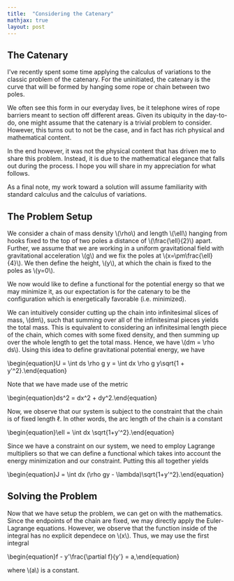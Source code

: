 ```yaml
---
title:  "Considering the Catenary"
mathjax: true
layout: post
---
```


## The Catenary

I've recently spent some time applying the calculus of variations to the classic problem of the catenary. For the uninitiated, the catenary is the curve that will be formed by hanging some rope or chain between two poles.

We often see this form in our everyday lives, be it telephone wires of rope barriers meant to section off different areas. Given its ubiquity in the day-to-do, one might assume that the catenary is a trivial problem to consider. However, this turns out to not be the case, and in fact has rich physical and mathematical content.

In the end however, it was not the physical content that has driven me to share this problem. Instead, it is due to the mathematical elegance that falls out during the process. I hope you will share in my appreciation for what follows.

As a final note, my work toward a solution will assume familiarity with standard calculus and the calculus of variations.

## The Problem Setup

We consider a chain of mass density \\(\rho\\) and length \\(\ell\\) hanging from hooks fixed to the top of two poles a distance of \\(\frac{\ell}{2}\\) apart. Further, we assume that we are working in a uniform gravitational field with gravitational acceleration \\(g\\) and we fix the poles at \\(x=\pm\frac{\ell}{4}\\). We then define the height, \\(y\\), at which the chain is fixed to the poles as \\(y=0\\).

We now would like to define a functional for the potential energy so that we may minimize it, as our expectation is for the catenary to be the configuration which is energetically favorable (i.e. minimized).

We can intuitively consider cutting up the chain into infinitesimal slices of mass, \\(dm\\), such that summing over all of the infinitesimal pieces yields the total mass. This is equivalent to considering an infinitesimal length piece of the chain, which comes with some fixed density, and then summing up over the whole length to get the total mass. Hence, we have \\(dm = \rho ds\\). Using this idea to define gravitational potential energy, we have 

\begin{equation}U = \int ds \rho g y = \int dx \rho g y\sqrt{1 + y'^2}.\end{equation}

Note that we have made use of the metric 

\begin{equation}ds^2 = dx^2 + dy^2.\end{equation}

Now, we observe that our system is subject to the constraint that the chain is of fixed length $\ell$. In other words, the arc length of the chain is a constant 

\begin{equation}\ell = \int dx \sqrt{1+y'^2}.\end{equation}

Since we have a constraint on our system, we need to employ Lagrange multipliers so that we can define a functional which takes into account the energy minimization and our constraint. Putting this all together yields 

\begin{equation}J = \int dx (\rho gy - \lambda)\sqrt{1+y'^2}.\end{equation}

## Solving the Problem

Now that we have setup the problem, we can get on with the mathematics. Since the endpoints of the chain are fixed, we may directly apply the Euler-Lagrange equations. However, we observe that the function inside of the integral has no explicit dependece on \\(x\\). Thus, we may use the first integral

\begin{equation}f - y'\frac{\partial f}{y'} = a,\end{equation}

where \\(a\\) is a constant.